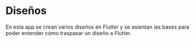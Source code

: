 # Diseños

En esta app se crean varios diseños en Flutter y se asientan las bases para poder entender cómo traspasar un diseño a Flutter.

